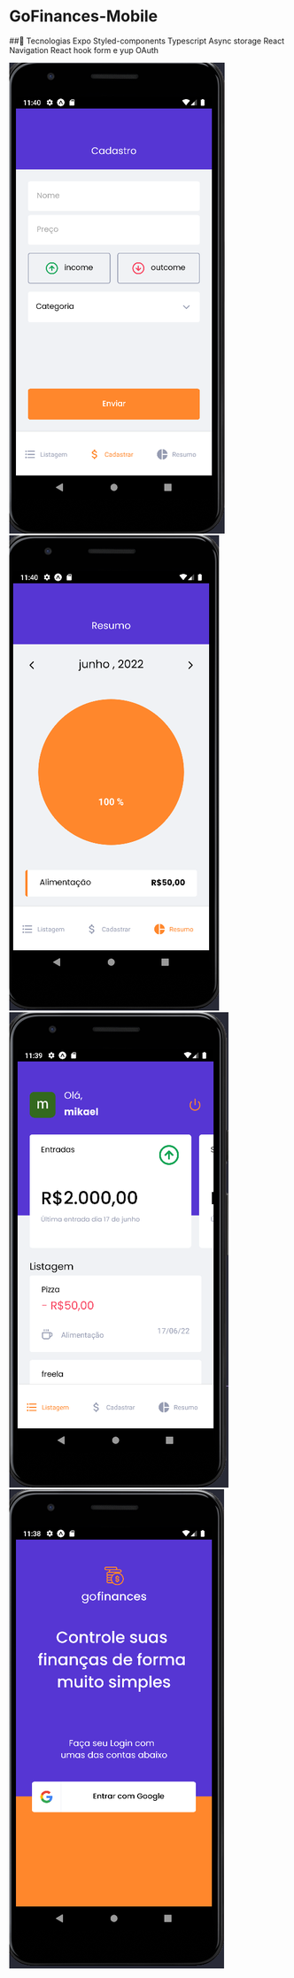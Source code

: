 # GoFinances-Mobile


##🚀 Tecnologias
Expo
Styled-components
Typescript
Async storage
React Navigation
React hook form e yup
OAuth


<img src="./images/cadastro.PNG" alt="">
<img src="./images/grafico.PNG" >
 <img src="./images/home.PNG" alt=""> 
 <img src="./images/login.PNG" alt=""> 
